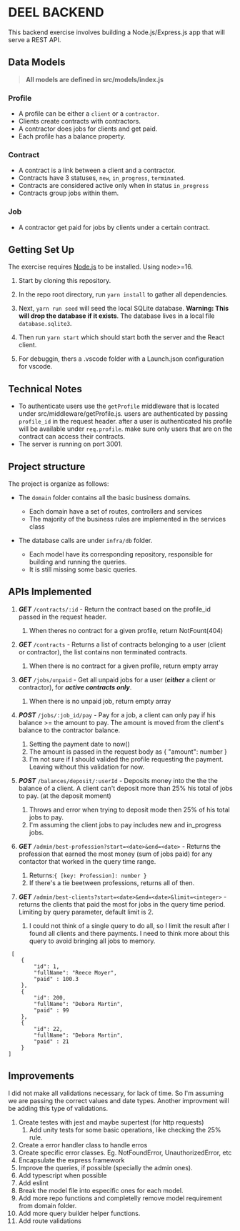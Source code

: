 # DEEL BACKEND

This backend exercise involves building a Node.js/Express.js app that will serve a REST API.

## Data Models

> **All models are defined in src/models/index.js**

### Profile

- A profile can be either a `client` or a `contractor`.
- Clients create contracts with contractors.
- A contractor does jobs for clients and get paid.
- Each profile has a balance property.

### Contract

- A contract is a link between a client and a contractor.
- Contracts have 3 statuses, `new`, `in_progress`, `terminated`.
- Contracts are considered active only when in status `in_progress`
- Contracts group jobs within them.

### Job

- A contractor get paid for jobs by clients under a certain contract.

## Getting Set Up

The exercise requires [Node.js](https://nodejs.org/en/) to be installed. Using node>=16.

1. Start by cloning this repository.

2. In the repo root directory, run `yarn install` to gather all dependencies.

3. Next, `yarn run seed` will seed the local SQLite database. **Warning: This will drop the database if it exists**. The database lives in a local file `database.sqlite3`.

4. Then run `yarn start` which should start both the server and the React client.

5. For debuggin, thers a .vscode folder with a Launch.json configuration for vscode.

## Technical Notes

- To authenticate users use the `getProfile` middleware that is located under src/middleware/getProfile.js. users are authenticated by passing `profile_id` in the request header. after a user is authenticated his profile will be available under `req.profile`. make sure only users that are on the contract can access their contracts.
- The server is running on port 3001.

## Project structure

The project is organize as follows:

- The `domain` folder contains all the basic business domains.

  - Each domain have a set of routes, controllers and services
  - The majority of the business rules are implemented in the services class

- The database calls are under `infra/db` folder.
  - Each model have its corresponding repository, responsible for building and running the queries.
  - It is still missing some basic queries.

## APIs Implemented

1. **_GET_** `/contracts/:id` - Return the contract based on the profile_id passed in the request header.

   1. When theres no contract for a given profile, return NotFount(404)

2. **_GET_** `/contracts` - Returns a list of contracts belonging to a user (client or contractor), the list contains non terminated contracts.

   1. When there is no contract for a given profile, return empty array

3. **_GET_** `/jobs/unpaid` - Get all unpaid jobs for a user (**_either_** a client or contractor), for **_active contracts only_**.

   1. When there is no unpaid job, return empty array

4. **_POST_** `/jobs/:job_id/pay` - Pay for a job, a client can only pay if his balance >= the amount to pay. The amount is moved from the client's balance to the contractor balance.

   1. Setting the payment date to now()
   2. The amount is passed in the request body as { "amount": number }
   3. I'm not sure if I should valided the profile requesting the payment. Leaving without this validation for now.

5. **_POST_** `/balances/deposit/:userId` - Deposits money into the the the balance of a client. A client can't deposit more than 25% his total of jobs to pay. (at the deposit moment)

   1. Throws and error when trying to deposit mode then 25% of his total jobs to pay.
   2. I'm assuming the client jobs to pay includes new and in_progress jobs.

6. **_GET_** `/admin/best-profession?start=<date>&end=<date>` - Returns the profession that earned the most money (sum of jobs paid) for any contactor that worked in the query time range.

   1. Returns:`{ [key: Profession]: number }`
   2. If there's a tie beetween professions, returns all of then.

7. **_GET_** `/admin/best-clients?start=<date>&end=<date>&limit=<integer>` - returns the clients that paid the most for jobs in the query time period. Limiting by query parameter, default limit is 2.

   1. I could not think of a single query to do all, so I limit the result after I found all clients and there payments. I need to think more about this query to avoid bringing all jobs to memory.

```
 [
    {
        "id": 1,
        "fullName": "Reece Moyer",
        "paid" : 100.3
    },
    {
        "id": 200,
        "fullName": "Debora Martin",
        "paid" : 99
    },
    {
        "id": 22,
        "fullName": "Debora Martin",
        "paid" : 21
    }
]
```

## Improvements

I did not make all validations necessary, for lack of time. So I'm assuming we are passing the correct values and date types. Another improvment will be adding this type of validations.

1.  Create testes with jest and maybe supertest (for http requests)
    1.  Add unity tests for some basic operations, like checking the 25% rule.
2.  Create a error handler class to handle erros
3.  Create specific error classes. Eg. NotFoundError, UnauthorizedError, etc
4.  Encapsulate the express framework
5.  Improve the queries, if possible (specially the admin ones).
6.  Add typescript when possible
7.  Add eslint
8.  Break the model file into especific ones for each model.
9.  Add more repo functions and completelly remove model requirement from domain folder.
10. Add more query builder helper functions.
11. Add route validations
